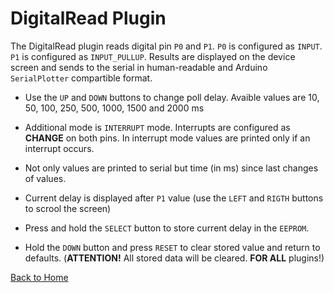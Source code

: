 # DigitalRead Plugin

The DigitalRead plugin reads digital pin `P0` and `P1`.
`P0` is configured as `INPUT`. `P1` is configured as `INPUT_PULLUP`.
Results are displayed on the device screen and sends to the serial in human-readable and 
Arduino `SerialPlotter` compartible format.

* Use the `UP` and `DOWN` buttons to change poll delay. 
  Avaible values are 10, 50, 100, 250, 500, 1000, 1500 and 2000 ms

* Additional mode is `INTERRUPT` mode. Interrupts are configured as **CHANGE** on both pins. 
  In interrupt mode values are printed only if an interrupt occurs.

* Not only values are printed to serial but time (in ms) since last changes of values.

* Current delay is displayed after `P1` value (use the `LEFT` and `RIGTH` buttons to scrool the screen)

* Press and hold the `SELECT` button to store current delay in the `EEPROM`.

* Hold the `DOWN` button and press `RESET` to clear stored value and return to defaults. 
  (**ATTENTION!** All stored data will be cleared. **FOR ALL** plugins!)

[Back to Home](/#supported-devices)

